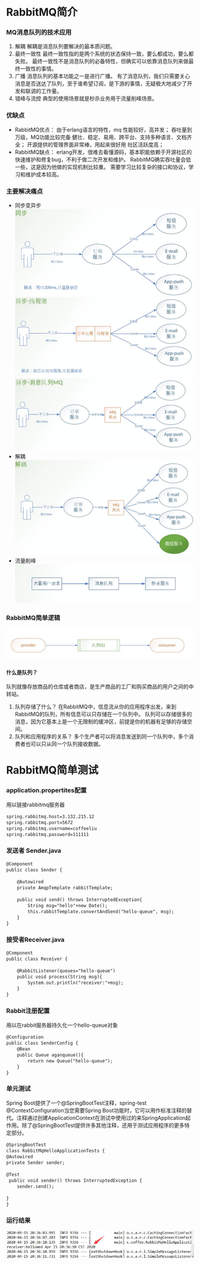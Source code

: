 # RabbitMQ简介
### MQ消息队列的技术应用
1. 解耦
解耦是消息队列要解决的最本质问题。
2. 最终一致性
最终一致性指的是两个系统的状态保持一致，要么都成功，要么都失败。
最终一致性不是消息队列的必备特性，但确实可以依靠消息队列来做最终一致性的事情。
3. 广播
消息队列的基本功能之一是进行广播。
有了消息队列，我们只需要关心消息是否送达了队列，至于谁希望订阅，是下游的事情，无疑极大地减少了开发和联调的工作量。
4. 错峰与流控
典型的使用场景就是秒杀业务用于流量削峰场景。
### 优缺点
+ RabbitMQ优点：
由于erlang语言的特性，mq 性能较好，高并发；
吞吐量到万级，MQ功能比较完备
健壮、稳定、易用、跨平台、支持多种语言、文档齐全；
开源提供的管理界面非常棒，用起来很好用
社区活跃度高；
+ RabbitMQ缺点：
erlang开发，很难去看懂源码，基本职能依赖于开源社区的快速维护和修复bug，不利于做二次开发和维护。
RabbitMQ确实吞吐量会低一些，这是因为他做的实现机制比较重。
需要学习比较复杂的接口和协议，学习和维护成本较高。

### 主要解决痛点
+ 同步变异步
![](../../img/11.jpg)![](../../img/12.jpg)![](../../img/13.jpg)
+ 解耦
![](../../img/14.jpg)
+ 流量削峰
![](../../img/15.jpg)
### RabbitMQ简单逻辑
![](../../img/16.jpg)
#### 什么是队列？

队列就像存放商品的仓库或者商店，是生产商品的工厂和购买商品的用户之间的中转站。

1. 队列存储了什么？
  在RabbitMQ中，信息流从你的应用程序出发，来到RabbitMQ的队列，所有信息可以只存储在一个队列中。
队列可以存储很多的消息，因为它基本上是一个无限制的缓冲区，前提是你的机器有足够的存储空间。
2. 队列和应用程序的关系？
  多个生产者可以将消息发送到同一个队列中，多个消费者也可以只从同一个队列接收数据。

# RabbitMQ简单测试
### application.propertites配置  
用以链接rabbitmq服务器
```
spring.rabbitmq.host=3.132.215.12
spring.rabbitmq.port=5672
spring.rabbitmq.username=coffeeliu
spring.rabbitmq.password=111111
```
### 发送者 Sender.java
```
@Component
public class Sender {
	
	@Autowired
	private AmqpTemplate rabbitTemplate;
	
	public void send() throws InterruptedException{
		String msg="hello"+new Date();
		this.rabbitTemplate.convertAndSend("hello-queue", msg);
	}
}
```
### 接受者Receiver.java
```
@Component
public class Receiver {
	
	@RabbitListener(queues="hello-queue")
	public void process(String msg){
		System.out.println("receiver:"+msg);
	}
}
```
### Rabbit注册配置
用以在rabbit服务器持久化一个hello-queue对象
```
@Configuration
public class SenderConfig {
	@Bean
	public Queue aganqueue(){
		return new Queue("hello-queue");
	}
}
```
### 单元测试
Spring Boot提供了一个@SpringBootTest注释，spring-test @ContextConfiguration当您需要Spring Boot功能时，它可以用作标准注释的替代。注释通过创建ApplicationContext在测试中使用过的来SpringApplication起作用。除了@SpringBootTest提供许多其他注释，还用于测试应用程序的更多特定部分。
```
@SpringBootTest
class RabbitMqHelloApplicationTests {
@Autowired
private Sender sender;

@Test
 public void sender() throws InterruptedException {
	sender.send();
	
}
}
```
### 运行结果
![如图](../../img/1.jpg)
